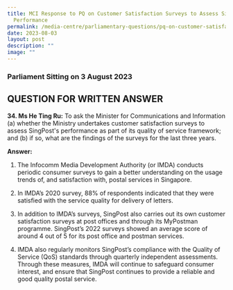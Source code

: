 ```yaml
---
title: MCI Response to PQ on Customer Satisfaction Surveys to Assess SingPost's
  Performance
permalink: /media-centre/parliamentary-questions/pq-on-customer-satisfaction-surveys-to-assess-singposts/
date: 2023-08-03
layout: post
description: ""
image: ""
---
```

### Parliament Sitting on 3 August 2023

QUESTION FOR WRITTEN ANSWER
---------------------------

**34\. Ms He Ting Ru:** To ask the Minister for Communications and Information (a) whether the Ministry undertakes customer satisfaction surveys to assess SingPost's performance as part of its quality of service framework; and (b) if so, what are the findings of the surveys for the last three years.

**Answer:**

1. The Infocomm Media Development Authority (or IMDA) conducts periodic consumer surveys to gain a better understanding on the usage trends of, and satisfaction with, postal services in Singapore. 

2. In IMDA’s 2020 survey, 88% of respondents indicated that they were satisfied with the service quality for delivery of letters.
  
3. In addition to IMDA’s surveys, SingPost also carries out its own customer satisfaction surveys at post offices and through its MyPostman programme. SingPost’s 2022 surveys showed an average score of around 4 out of 5 for its post office and postman services.   
  
4. IMDA also regularly monitors SingPost’s compliance with the Quality of Service (QoS) standards through quarterly independent assessments. Through these measures, IMDA will continue to safeguard consumer interest, and ensure that SingPost continues to provide a reliable and good quality postal service.
